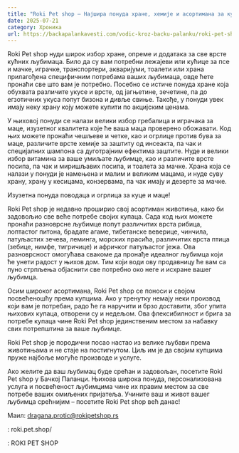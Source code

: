 ```yaml
---
title: "Roki Pet shop – Најшира понуда хране, хемије и асортимана за кућне љубимце"
date: 2025-07-21
category: Хроника
url: https://backapalankavesti.com/vodic-kroz-backu-palanku/roki-pet-shop-backa-palanka/
---
```


Roki Pet shop нуди широк избор хране, опреме и додатака за све врсте кућних љубимаца. Било да су вам потребни лежајеви или кућице за псе и мачке, играчке, транспортери, акваријуми, тоалети или храна прилагођена специфичним потребама ваших љубимаца, овде ћете пронаћи све што вам је потребно. Посебно се истиче понуда хране која обухвата различите укусе и врсте, од јагњетине, зечетине, па до егзотичних укуса попут бизона и дивље свиње. Такође, у понуди увек имају неку храну коју можете купити по акцијским ценама.

У њиховој понуди се налази велики избор гребалица и играчака за маце, изузетног квалитета које ће ваша маца проверено обожавати. Код њих можете пронаћи чешљеве и четке, као и огрлице против бува за маце, различите врсте хемије за заштиту од инсеакта, па чак и специјалних шампона са дуготрајним ефектима заштите. Нуде и велики избор витамина за ваше умиљате љубимце, као и различите врсте посипа, па чак и миришљавих посипа, и тоалета за мачке. Храна која се налази у понуди је намењена и малим и великим мацама, и нуде суву храну, храну у кесицама, конзервама, па чак имају и дезерте за мачке.

Изузетна понуда поводаца и огрлица за куце и маце!

Roki Pet shop је недавно проширио свој асортиман животиња, како би задовољио све веће потребе својих купаца. Сада код њих можете пронаћи разноврсне љубимце попут различитих врста рибица, лоптастог питона, брадате агаме, тибетанске веверице, чинчила, патуљастих зечева, леминга, морских прасића, различитих врста птица (зебице, нимфе, тигричице) и афричког патуљастог јежа. Ова разноврсност омогућава свакоме да пронађе идеалног љубимца који ће унети радост у њихов дом. Тим који води ову продавницу ће вам са пуно стрпљења објаснити све потребно око неге и исхране вашег љубимца.

Осим широког асортимана, Roki Pet shop се поноси и својом посвећеношћу према купцима. Ако у тренутку немају неки производ који вам је потребан, радо ће га наручити и брзо доставити, због упита њихових купаца, отворени су и недељом. Ова флексибилност и брига за потребе купаца чине Roki Pet shop јединственим местом за набавку свих потрепштина за ваше љубимце.

Roki Pet shop је породични посао настао из велике љубави према животињама и не стаје на постигнутом. Циљ им је да својим купцима пруже најбоље могуће производе и услуге.

Ако желите да ваш љубимац буде срећан и задовољан, посетите Roki Pet shop у Бачкој Паланци. Њихова широка понуда, персонализована услуга и посвећеност љубимцима чине их правим местом за све потребе ваших омиљених пријатеља. Учините ваш и живот вашег љубимца срећнијим – посетите Roki Pet shop већ данас!

Маил: dragana.protic@rokipetshop.rs

: roki.pet.shop/

: ROKI PET SHOP
